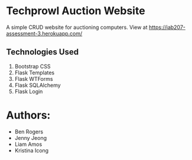 # Techprowl Auction Website

A simple CRUD website for auctioning computers. View at https://iab207-assessment-3.herokuapp.com/


## Technologies Used

1. Bootstrap CSS
2. Flask Templates
3. Flask WTForms
4. Flask SQLAlchemy
5. Flask Login

# Authors: 

- Ben Rogers
- Jenny Jeong 
- Liam Amos 
- Kristina Icong

